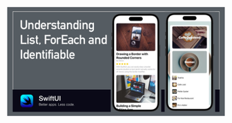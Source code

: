 <img src="https://raw.githubusercontent.com/dpcani/mastering-iOS/b7d6c09183d72b15010689f6830497ea36bf0b55/SwiftUIList/cover.jpg">
